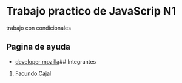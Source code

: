 # Trabajo practico de JavaScrip N1

trabajo con condicionales
## Pagina de ayuda 
- [developer mozilla](https://developer.mozilla.org/es/)## Integrantes
1. [Facundo Cajal]()
